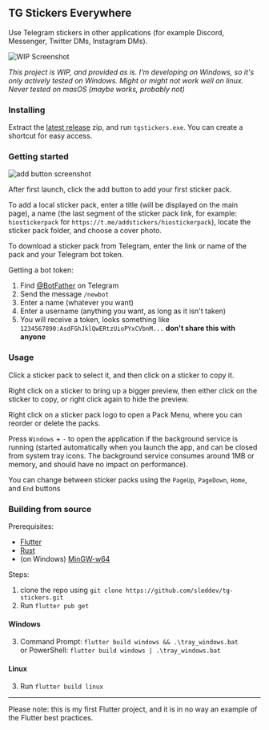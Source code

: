 ## TG Stickers Everywhere

Use Telegram stickers in other applications (for example Discord, Messenger, Twitter DMs, Instagram DMs).

![WIP Screenshot](https://i.imgur.com/99B0axW.png)

*This project is WIP, and provided as is. 
I'm developing on Windows, so it's only actively tested on Windows. Might or might not work well on linux. Never tested on masOS (maybe works, probably not)*

### Installing
Extract the [latest release](https://github.com/sleddev/tg-stickers/releases/latest) zip, and run `tgstickers.exe`. You can create a shortcut for easy access.

### Getting started
![add button screenshot](https://i.imgur.com/Zj6PifX.png)

After first launch, click the add button to add your first sticker pack.

To add a local sticker pack, enter a title (will be displayed on the main page), a name (the last segment of the sticker pack link, for example: `hiostickerpack` for `https://t.me/addstickers/hiostickerpack`), locate the sticker pack folder, and choose a cover photo.

To download a sticker pack from Telegram, enter the link or name of the pack and your Telegram bot token.

Getting a bot token:
1) Find [@BotFather](https://t.me/BotFather) on Telegram
2) Send the message `/newbot`
3) Enter a name (whatever you want)
4) Enter a username (anything you want, as long as it isn't taken)
5) You will receive a token, looks something like `1234567890:AsdFGhJklQwERtzUioPYxCVbnM...` 
**don't share this with anyone**

### Usage
Click a sticker pack to select it, and then click on a sticker to copy it.

Right click on a sticker to bring up a bigger preview, then either click on the sticker to copy, or right click again to hide the preview.

Right click on a sticker pack logo to open a Pack Menu, where you can reorder or delete the packs.

Press `Windows` + `-` to open the application if the background service is running (started automatically when you launch the app, and can be closed from system tray icons. The background service consumes around 1MB or memory, and should have no impact on performance).

You can change between sticker packs using the `PageUp`, `PageDown`, `Home`, and `End` buttons

### Building from source
Prerequisites:
- [Flutter](https://docs.flutter.dev/get-started/install)
- [Rust](https://www.rust-lang.org/tools/install)
- (on Windows) [MinGW-w64](https://github.com/skeeto/w64devkit)

Steps:
1) clone the repo using `git clone https://github.com/sleddev/tg-stickers.git`
2) Run `flutter pub get`

#### Windows
3) Command Prompt: `flutter build windows && .\tray_windows.bat` <br/> 
or PowerShell: `flutter build windows | .\tray_windows.bat`

#### Linux
3) Run `flutter build linux`


<hr/>

Please note: this is my first Flutter project, and it is in no way an example of the Flutter best practices.